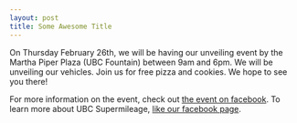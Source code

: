 ```yaml
---
layout: post
title: Some Awesome Title
---
```


On Thursday February 26th, we will be having our unveiling event by the Martha Piper Plaza (UBC Fountain) between 9am and 6pm. We will be unveiling our vehicles. Join us for free pizza and cookies. We hope to see you there!

For more information on the event, check out [the event on facebook](https://www.facebook.com/events/1389469121366342). To learn more about UBC Supermileage, [like our facebook page](https://www.facebook.com/ubcst).
